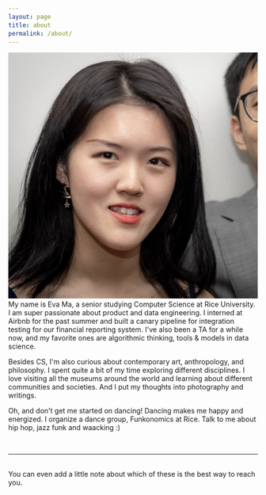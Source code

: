 ```yaml
---
layout: page
title: about
permalink: /about/
---
```


<img class="col one right" src="/img/prof_pic.jpg">

<br/>
My name is Eva Ma, a senior studying Computer Science at Rice University. I am super passionate about product and data engineering. I interned at Airbnb for the past summer and built a canary pipeline for integration testing for our financial reporting system. I've also been a TA for a while now, and my favorite ones are algorithmic thinking, tools & models in data science.

Besides CS, I'm also curious about contemporary art, anthropology, and philosophy. I spent quite a bit of my time exploring different disciplines. I love visiting all the museums around the world and learning about different communities and societies. And I put my thoughts into photography and writings.

Oh, and don't get me started on dancing! Dancing makes me happy and energized. I organize a dance group, Funkonomics at Rice. Talk to me about hip hop, jazz funk and waacking :) 

<!-- Write your biography here. Tell the world about yourself. Link to your favorite <a href="http://reddit.com" target="blank">subreddit</a>. You can put a picture in, too. The code is already in, just name your picture "prof_pic.jpg" and put it in the img folder. 

Link to your social media connections, too. This theme is set up to use <a href="http://fortawesome.github.io/Font-Awesome/" target="blank">Font Awesome icons</a>, like the ones below. Add your facebook, twitter, linkedin, or just disable all of them.  -->


<br/>
<hr/>
<br/>
<span class="contacticon center">
	<a href="mailto:mm99@rice.edu"><i class="fa fa-envelope-square"></i></a>
	<a href="https://github.com/8vama" target="_blank"><i class="fa fa-github-square"></i></a>
	<a href="https://www.linkedin.com/in/mingxuan-ma/" target="_blank"><i class="fa fa-linkedin-square"></i></a>
	<a href="https://www.instagram.com/8vama/" target="_blank"><i class="fa fa-instagram-square"></i></a>
<!-- 	<a href="http://tumblr.com" target="_blank"><i class="fa fa-tumblr-square"></i></a> -->
<!-- 	<a href="https://twitter.com" target="_blank"><i class="fa fa-twitter-square"></i></a> -->
</span>

<div class="col three caption">
	You can even add a little note about which of these is the best way to reach you.
</div>

